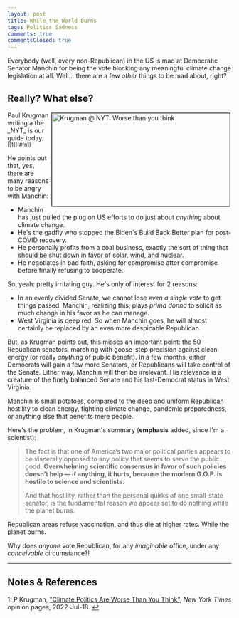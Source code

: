 ```yaml
---
layout: post
title: While the World Burns 
tags: Politics Sadness
comments: true
commentsClosed: true
---
```


Everybody (well, every non-Republican) in the US is mad at Democratic Senator Manchin for
being the vote blocking any meaningful climate change legislation at all.  Well&hellip; there are a
few _other_ things to be mad about, right?  


## Really?  What else?  

<img src="{{ site.baseurl }}/images/2022-07-21-while-the-world-burns-nyt-1.jpg" width="400" height="209" alt="Krugman @ NYT: Worse than you think" title="Krugman @ NYT: Worse than you think" style="float: right; margin: 3px 3px 3px 3px; border: 1px solid #000000;">
Paul Krugman writing a the _NYT_ is our guide today. <sup id="fn1a">[[1]](#fn1)</sup>  

He points out that, yes, there are many reasons to be angry with Manchin:  
- Manchin has just pulled the plug on US efforts to do just about _anything_ about climate
  change.  
- He's the gadfly who stopped the Biden's Build Back Better plan for post-COVID recovery.  
- He personally profits from a coal business, exactly the sort of thing that should be
  shut down in favor of solar, wind, and nuclear.  
- He negotiates in bad faith, asking for compromise after compromise before finally
  refusing to cooperate.  
  
So, yeah: pretty irritating guy.  He's only of interest for 2 reasons:  
- In an evenly divided Senate, we cannot lose _even a single vote_ to get things passed.
  Manchin, realizing this, plays _prima donna_ to solicit as much change in his favor as
  he can manage.  
- West Virginia is deep red.  So when Manchin goes, he will almost certainly be replaced by
  an even more despicable Republican.  
  
But, as Krugman points out, this misses an important point: the 50 Republican senators,
marching with goose-step precision against clean energy (or really _anything_ of public
benefit).  In a few months, either Democrats will gain a few more Senators, or Republicans
will take control of the Senate.  Either way, Manchin will then be irrelevant.  His
relevance is a creature of the finely balanced Senate and his last-Democrat status in West
Virginia.  

Manchin is small potatoes, compared to the deep and uniform Republican hostility to clean
energy, fighting climate change, pandemic preparedness, or anything else that benefits
mere people.  

Here's the problem, in Krugman's summary (__emphasis__ added, since I'm a scientist):  

> The fact is that one of America’s two major political parties appears to be viscerally
> opposed to any policy that seems to serve the public good. __Overwhelming scientific
> consensus in favor of such policies doesn’t help — if anything, it hurts, because the
> modern G.O.P. is hostile to science and scientists.__  
>  
> And that hostility, rather than the personal quirks of one small-state senator, is the
> fundamental reason we appear set to do nothing while the planet burns.  

Republican areas refuse vaccination, and thus die at higher rates.  While the planet
burns.  

Why does _anyone_ vote Republican, for any _imaginable_ office, under any _conceivable_
circumstance?!  

---

## Notes &amp; References  

<!--
<sup id="fn1a">[[1]](#fn1)</sup>

<a id="fn1">1</a>: ***, ["***"](***), *** [↩](#fn1a)  

<a href="{{ site.baseurl }}/images/***">
  <img src="{{ site.baseurl }}/images/***" width="400" height="***" alt="***" title="***" style="float: right; margin: 3px 3px 3px 3px; border: 1px solid #000000;">
</a>

<iframe width="400" height="224" src="***" allow="accelerometer; encrypted-media; gyroscope; picture-in-picture" allowfullscreen style="float: right; margin: 3px 3px 3px 3px; border: 1px solid #000000;"></iframe>
-->

<a id="fn1">1</a>: P Krugman, ["Climate Politics Are Worse Than You Think"](https://www.nytimes.com/2022/07/18/opinion/climate-politics-manchin.html), _New York Times_ opinion pages, 2022-Jul-18. [↩](#fn1a)  
